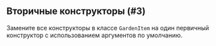 ## Вторичные конструкторы (#3)

Замените все конструкторы в классе `GardenItem` на один первичный конструктор с использованием аргументов по умолчанию.